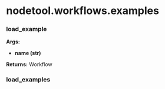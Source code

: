 # nodetool.workflows.examples

### load_example

**Args:**
- **name (str)**

**Returns:** Workflow

### load_examples

